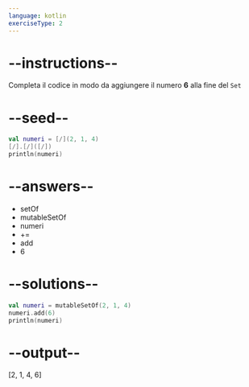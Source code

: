 ```yaml
---
language: kotlin
exerciseType: 2
---
```


# --instructions--

Completa il codice in modo da aggiungere il numero __6__ alla fine del `Set`

# --seed--

```kotlin
val numeri = [/](2, 1, 4)
[/].[/]([/])
println(numeri)
```

# --answers--

- setOf
- mutableSetOf
- numeri
-  += 
- add
- 6

# --solutions--

```kotlin
val numeri = mutableSetOf(2, 1, 4)
numeri.add(6)
println(numeri)
```

# --output--

[2, 1, 4, 6]
